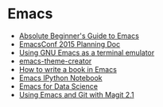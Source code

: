 Emacs
=====
* [Absolute Beginner's Guide to Emacs](http://www.jesshamrick.com/2012/09/10/absolute-beginners-guide-to-emacs/)
* [EmacsConf 2015 Planning Doc](https://emacsconf.github.io/emacsconf2015/)
* [Using GNU Emacs as a terminal emulator](http://paralambda.org/2012/07/02/using-gnu-emacs-as-a-terminal-emulator/)
* [emacs-theme-creator](https://github.com/mswift42/theme-creator)
* [How to write a book in Emacs](https://www.masteringemacs.org/article/how-to-write-a-book-in-emacs)
* [Emacs IPython Notebook](http://tkf.github.io/emacs-ipython-notebook/)
* [Emacs for Data Science](http://www.insightdatascience.com/blog/emacs_for_data_science.html)
* [Using Emacs and Git with Magit 2.1](http://lwn.net/Articles/649535/)
